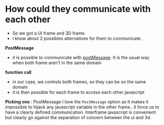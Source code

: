 # How could they communicate with each other
- So we got a UI frame and 3D frame. 
- I know about 2 possibles alternatives for them to communicate.

**PostMessage**
- it is possible to communicate with [postMessage](https://developer.mozilla.org/en-US/docs/Web/API/Window/postMessage). It is the usual way when both frame aren't in the same domain

**function call**
- in our case, we controls both frames, so they can be on the same domain
- it is then possible for each frame to access each other javascript

**Picking one** : PostMessage
I love the ```PostMessage``` option as It makes it impossible to hijack any javascript variable in the other frame..
it force us to have a clearly defined communication. 
Interframe javascript is convenient but clearly go against the separation of concern between the ui and 3d.
